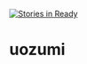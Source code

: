 [![Stories in Ready](https://badge.waffle.io/settai/uozumi.png?label=ready&title=Ready)](https://waffle.io/settai/uozumi)
# uozumi
